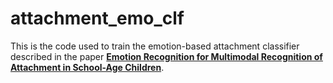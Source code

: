 # attachment_emo_clf
This is the code used to train the emotion-based attachment classifier described in the paper [**Emotion Recognition for Multimodal Recognition of Attachment in School-Age Children**](https://dl.acm.org/doi/10.1145/3678957.3685747).
